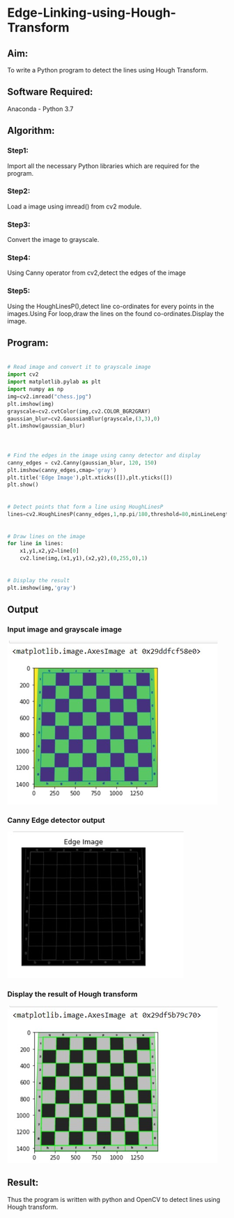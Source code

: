 # Edge-Linking-using-Hough-Transform
## Aim:
To write a Python program to detect the lines using Hough Transform.

## Software Required:
Anaconda - Python 3.7

## Algorithm:
### Step1:
Import all the necessary Python libraries which are required for the program.

### Step2:
Load a image using imread() from cv2 module.

### Step3:
Convert the image to grayscale.

### Step4:
Using Canny operator from cv2,detect the edges of the image

### Step5:
Using the HoughLinesP(),detect line co-ordinates for every points in the images.Using For loop,draw the lines on the found co-ordinates.Display the image.


## Program:
```Python

# Read image and convert it to grayscale image
import cv2
import matplotlib.pylab as plt
import numpy as np
img=cv2.imread("chess.jpg")
plt.imshow(img)
grayscale=cv2.cvtColor(img,cv2.COLOR_BGR2GRAY)
gaussian_blur=cv2.GaussianBlur(grayscale,(3,3),0)
plt.imshow(gaussian_blur)



# Find the edges in the image using canny detector and display
canny_edges = cv2.Canny(gaussian_blur, 120, 150)
plt.imshow(canny_edges,cmap='gray')
plt.title('Edge Image'),plt.xticks([]),plt.yticks([])
plt.show()


# Detect points that form a line using HoughLinesP
lines=cv2.HoughLinesP(canny_edges,1,np.pi/180,threshold=80,minLineLength=10,maxLineGap=250)


# Draw lines on the image
for line in lines:
    x1,y1,x2,y2=line[0]
    cv2.line(img,(x1,y1),(x2,y2),(0,255,0),1)


# Display the result
plt.imshow(img,'gray')

```
## Output

### Input image and grayscale image
![](./ot1.jpg)

### Canny Edge detector output
![](./ot2.jpg)


### Display the result of Hough transform
![](./ot3.jpg)



## Result:
Thus the program is written with python and OpenCV to detect lines using Hough transform. 
